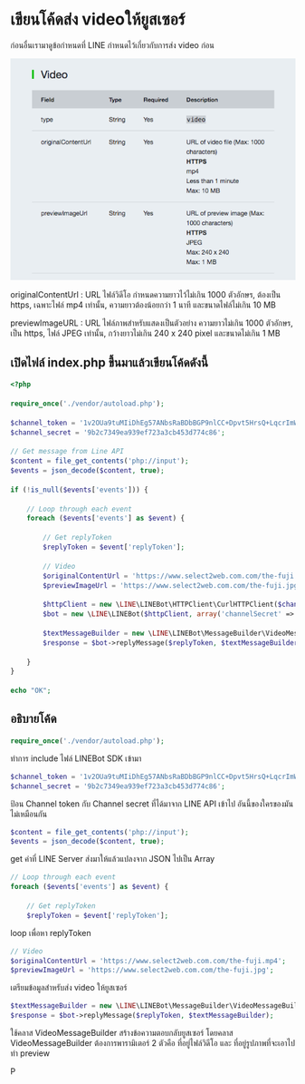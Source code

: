 # เขียนโค้ดส่ง videoให้ยูสเซอร์

ก่อนอื่นเรามาดูข้อกำหนดที่ LINE กำหนดไว้เกี่ยวกับการส่ง video ก่อน

![](/assets/2017-10-12_1108-video.png)

originalContentUrl : URL ไฟล์วิดีโอ กำหนดความยาวไว้ไม่เกิน 1000 ตัวอักษร, ต้องเป็น https, เฉพาะไฟล์ mp4 เท่านั้น, ความยาวต้องน้อยกว่า 1 นาที และขนาดไฟล์ไม่เกิน 10 MB

previewImageURL : URL ไฟล์ภาพสำหรับแสดงเป็นตัวอย่าง ความยาวไม่เกิน 1000 ตัวอักษร, เป็น https, ไฟล์ JPEG เท่านั้น, กว้างยาวไม่เกิน 240 x 240 pixel และขนาดไม่เกิน 1 MB

## เปิดไฟล์ index.php ขึ้นมาแล้วเขียนโค้ดดังนี้

```php
<?php

require_once('./vendor/autoload.php');

$channel_token = '1v2OUa9tuMIiDhEg57ANbsRaBDbBGP9nlCC+Dpvt5HrsQ+LqcrImWPUBkH8re/pwqxv56d15kZeMoU/vQ0zuzPFlbhFM7AhRMZwLrSkLdcjbFurwXGOyHLt8MdgzLfAe7r0BsQV5cATlUanW3OgJewdB04t89/1O/w1cDnyilFU=';
$channel_secret = '9b2c7349ea939ef723a3cb453d774c86';

// Get message from Line API
$content = file_get_contents('php://input');
$events = json_decode($content, true);

if (!is_null($events['events'])) {

    // Loop through each event
    foreach ($events['events'] as $event) {

        // Get replyToken
        $replyToken = $event['replyToken'];

        // Video
        $originalContentUrl = 'https://www.select2web.com.com/the-fuji.mp4';
        $previewImageUrl = 'https://www.select2web.com.com/the-fuji.jpg';

        $httpClient = new \LINE\LINEBot\HTTPClient\CurlHTTPClient($channel_token);
        $bot = new \LINE\LINEBot($httpClient, array('channelSecret' => $channel_secret));

        $textMessageBuilder = new \LINE\LINEBot\MessageBuilder\VideoMessageBuilder($originalContentUrl, $previewImageUrl);
        $response = $bot->replyMessage($replyToken, $textMessageBuilder);

    }
}

echo "OK";
```

## อธิบายโค้ด

```php
require_once('./vendor/autoload.php');
```

ทำการ include ไฟล์ LINEBot SDK เข้ามา

```php
$channel_token = '1v2OUa9tuMIiDhEg57ANbsRaBDbBGP9nlCC+Dpvt5HrsQ+LqcrImWPUBkH8re/pwqxv56d15kZeMoU/vQ0zuzPFlbhFM7AhRMZwLrSkLdcjbFurwXGOyHLt8MdgzLfAe7r0BsQV5cATlUanW3OgJewdB04t89/1O/w1cDnyilFU=';
$channel_secret = '9b2c7349ea939ef723a3cb453d774c86';
```

ป้อน Channel token กับ Channel secret ที่ได้มาจาก LINE API เข้าไป อันนี้ของใครของมันไม่เหมือนกัน

```php
$content = file_get_contents('php://input');
$events = json_decode($content, true);
```

get ค่าที่ LINE Server ส่งมาให้แล้วแปลงจาก JSON ไปเป็น Array

```php
// Loop through each event
foreach ($events['events'] as $event) {

    // Get replyToken
    $replyToken = $event['replyToken'];
```

loop เพื่อหา replyToken

```php
// Video
$originalContentUrl = 'https://www.select2web.com.com/the-fuji.mp4';
$previewImageUrl = 'https://www.select2web.com.com/the-fuji.jpg';
```

เตรียมข้อมูลสำหรับส่ง video ให้ยูสเซอร์

```php
$textMessageBuilder = new \LINE\LINEBot\MessageBuilder\VideoMessageBuilder($originalContentUrl, $previewImageUrl);
$response = $bot->replyMessage($replyToken, $textMessageBuilder);
```

ใช้คลาส VideoMessageBuilder สร้างข้อความตอบกลับยูสเซอร์ โดยคลาส VideoMessageBuilder ต้องการพารามิเตอร์ 2 ตัวคือ ที่อยู่ไฟล์วิดีโอ และ ที่อยู่รูปภาพที่จะเอาไปทำ preview

P

